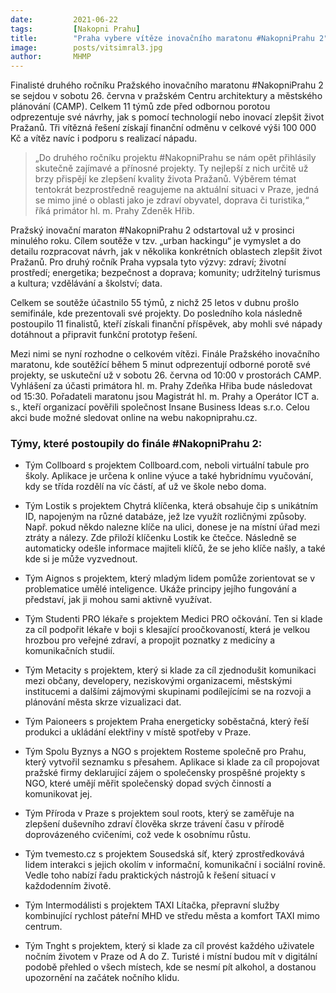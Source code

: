 ```yaml
---
date:         2021-06-22
tags:         [Nakopni Prahu]
title:        "Praha vybere vítěze inovačního maratonu #NakopniPrahu 2"
image: 	      posts/vitsimral3.jpg
author:       MHMP
---
```


Finalisté druhého ročníku Pražského inovačního maratonu #NakopniPrahu 2 se sejdou v sobotu 26. června v pražském Centru architektury a městského plánování (CAMP). Celkem 11 týmů zde před odbornou porotou odprezentuje své návrhy, jak s pomocí technologií nebo inovací zlepšit život Pražanů. Tři vítězná řešení získají finanční odměnu v celkové výši 100 000 Kč a vítěz navíc i podporu s realizací nápadu.

> „Do druhého ročníku projektu #NakopniPrahu se nám opět přihlásily skutečně zajímavé a přínosné projekty. Ty nejlepší z nich určitě už brzy přispějí ke zlepšení kvality života Pražanů. Výběrem témat tentokrát bezprostředně reagujeme na aktuální situaci v Praze, jedná se mimo jiné o oblasti jako je zdraví obyvatel, doprava či turistika,“ říká primátor hl. m. Prahy Zdeněk Hřib.

Pražský inovační maraton #NakopniPrahu 2 odstartoval už v prosinci minulého roku. Cílem soutěže v tzv. „urban hackingu“ je vymyslet a do detailu rozpracovat návrh, jak v několika konkrétních oblastech zlepšit život Pražanů. Pro druhý ročník Praha vypsala tyto výzvy: zdraví; životní prostředí; energetika; bezpečnost a doprava; komunity; udržitelný turismus a kultura; vzdělávání a školství; data.

Celkem se soutěže účastnilo 55 týmů, z nichž 25 letos v dubnu prošlo semifinále, kde prezentovali své projekty. Do posledního kola následně postoupilo 11 finalistů, kteří získali finanční příspěvek, aby mohli své nápady dotáhnout a připravit funkční prototyp řešení.

Mezi nimi se nyní rozhodne o celkovém vítězi. Finále Pražského inovačního maratonu, kde soutěžící během 5 minut odprezentují odborné porotě své projekty, se uskuteční už v sobotu 26. června od 10:00 v prostorách CAMP. Vyhlášení za účasti primátora hl. m. Prahy Zdeňka Hřiba bude následovat od 15:30. Pořadateli maratonu jsou Magistrát hl. m. Prahy a Operátor ICT a. s., kteří organizací pověřili společnost Insane Business Ideas s.r.o. Celou akci bude možné sledovat online na webu nakopniprahu.cz.

### Týmy, které postoupily do finále #NakopniPrahu 2:

* Tým Collboard s projektem Collboard.com, neboli virtuální tabule pro školy. Aplikace je určena k online výuce a také hybridnímu vyučování, kdy se třída rozdělí na víc částí, ať už ve škole nebo doma.

* Tým Lostik s projektem Chytrá klíčenka, která obsahuje čip s unikátním ID, napojeným na různé databáze, jež lze využít rozličnými způsoby. Např. pokud někdo nalezne klíče na ulici, donese je na místní úřad mezi ztráty a nálezy. Zde přiloží klíčenku Lostik ke čtečce. Následně se automaticky odešle informace majiteli klíčů, že se jeho klíče našly, a také kde si je může vyzvednout.

* Tým Aignos s projektem, který mladým lidem pomůže zorientovat se v problematice umělé inteligence. Ukáže principy jejího fungování a představí, jak ji mohou sami aktivně využívat.

* Tým Studenti PRO lékaře s projektem Medici PRO očkování. Ten si klade za cíl podpořit lékaře v boji s klesající proočkovaností, která je velkou hrozbou pro veřejné zdraví, a propojit poznatky z medicíny a komunikačních studií.

* Tým Metacity s projektem, který si klade za cíl zjednodušit komunikaci mezi občany, developery, neziskovými organizacemi, městskými institucemi a dalšími zájmovými skupinami podílejícími se na rozvoji a plánování města skrze vizualizaci dat.

* Tým Paioneers s projektem Praha energeticky soběstačná, který řeší produkci a ukládání elektřiny v místě spotřeby v Praze.

* Tým Spolu Byznys a NGO s projektem Rosteme společně pro Prahu, který vytvořil seznamku s přesahem. Aplikace si klade za cíl propojovat pražské firmy deklarující zájem o společensky prospěšné projekty s NGO, které umějí měřit společenský dopad svých činností a komunikovat jej.

* Tým Příroda v Praze s projektem soul roots, který se zaměřuje na zlepšení duševního zdraví člověka skrze trávení času v přírodě doprovázeného cvičeními, což vede k osobnímu růstu.

* Tým tvemesto.cz s projektem Sousedská síť, který zprostředkovává lidem interakci s jejich okolím v informační, komunikační i sociální rovině. Vedle toho nabízí řadu praktických nástrojů k řešení situací v každodenním životě.

* Tým Intermodálisti s projektem TAXI Lítačka, přepravní služby kombinující rychlost páteřní MHD ve středu města a komfort TAXI mimo centrum.

* Tým Tnght s projektem, který si klade za cíl provést každého uživatele nočním životem v Praze od A do Z. Turisté i místní budou mít v digitální podobě přehled o všech místech, kde se nesmí pít alkohol, a dostanou upozornění na začátek nočního klidu.

